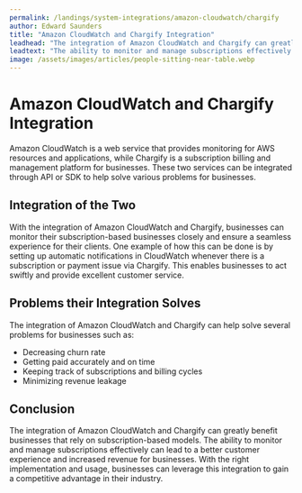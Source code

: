 ```yaml
---
permalink: /landings/system-integrations/amazon-cloudwatch/chargify
author: Edward Saunders
title: "Amazon CloudWatch and Chargify Integration"
leadhead: "The integration of Amazon CloudWatch and Chargify can greatly benefit businesses that rely on subscription-based models"
leadtext: "The ability to monitor and manage subscriptions effectively can lead to a better customer experience and increased revenue for businesses. With the right implementation and usage, businesses can leverage this integration to gain a competitive advantage in their industry."
image: /assets/images/articles/people-sitting-near-table.webp
---
```

<div class="arttext">    <h1>Amazon CloudWatch and Chargify Integration</h1>
    <p>Amazon CloudWatch is a web service that provides monitoring for AWS resources and applications, while Chargify is a subscription billing and management platform for businesses. These two services can be integrated through API or SDK to help solve various problems for businesses.</p>
    <h2>Integration of the Two</h2>
    <p>With the integration of Amazon CloudWatch and Chargify, businesses can monitor their subscription-based businesses closely and ensure a seamless experience for their clients. One example of how this can be done is by setting up automatic notifications in CloudWatch whenever there is a subscription or payment issue via Chargify. This enables businesses to act swiftly and provide excellent customer service.</p>
    <h2>Problems their Integration Solves</h2>
    <p>The integration of Amazon CloudWatch and Chargify can help solve several problems for businesses such as:</p>
    <ul>
      <li>Decreasing churn rate</li>
      <li>Getting paid accurately and on time</li>
      <li>Keeping track of subscriptions and billing cycles</li>
      <li>Minimizing revenue leakage</li>
    </ul>
    <h2>Conclusion</h2>
    <p>The integration of Amazon CloudWatch and Chargify can greatly benefit businesses that rely on subscription-based models. The ability to monitor and manage subscriptions effectively can lead to a better customer experience and increased revenue for businesses. With the right implementation and usage, businesses can leverage this integration to gain a competitive advantage in their industry.</p>
</div>